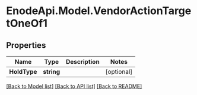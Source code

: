 # EnodeApi.Model.VendorActionTargetOneOf1

## Properties

Name | Type | Description | Notes
------------ | ------------- | ------------- | -------------
**HoldType** | **string** |  | [optional] 

[[Back to Model list]](../README.md#documentation-for-models) [[Back to API list]](../README.md#documentation-for-api-endpoints) [[Back to README]](../README.md)

